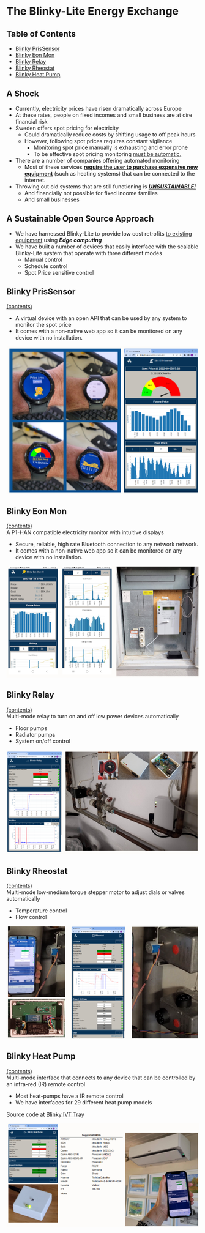 # The Blinky-Lite Energy Exchange
## Table of Contents
* [Blinky PrisSensor](#blinky-prissensor)
* [Blinky Eon Mon](#blinky-eon-mon)
* [Blinky Relay](#blinky-relay)
* [Blinky Rheostat](#blinky-rheostat)
* [Blinky Heat Pump](#blinky-heat-pump)


## A Shock
* Currently, electricity prices have risen dramatically across Europe
* At these rates, people on fixed incomes and small business are at dire financial risk
* Sweden offers spot pricing for electricity
  - Could dramatically reduce costs by shifting usage to off peak hours
  - However, following spot prices requires constant vigilance
    * Monitoring spot price manually is exhausting and error prone
    * To be effective spot pricing monitoring <ins>must be automatic.</ins>
* There are a number of companies offering automated monitoring
  - Most of these services <ins>**require the user to purchase expensive new equipment**</ins> (such as heating systems) that can be connected to the internet.
* Throwing out old systems that are still functioning is <ins>***UNSUSTAINABLE!***</ins>
  - And financially not possible for fixed income families
  - And small businesses

## A Sustainable Open Source Approach
* We have harnessed Blinky-Lite to provide low cost retrofits <ins>to existing equipment</ins> using ***Edge computing***
* We have built a number of devices that easily interface with the scalable Blinky-Lite system that operate with three different modes
  - Manual control
  - Schedule control
  - Spot Price sensitive control

## Blinky PrisSensor
[(contents)](#table-of-contents)<br>
* A virtual device with an open API that can be used by any system to monitor the spot price
* It comes with a non-native web app so it can be monitored on any device with no installation.

<img src="https://github.com/blinky-lite-energy-exchange/.github/raw/master/profile/blinkyPrice.png"/><br>

## Blinky Eon Mon
[(contents)](#table-of-contents)<br>
A P1-HAN compatible electricity monitor with intuitive displays
* Secure, reliable, high rate Bluetooth connection to any network network.
* It comes with a non-native web app so it can be monitored on any device with no installation.

<img src="https://github.com/blinky-lite-energy-exchange/.github/raw/master/profile/blinkyEonMon.png"/><br>

## Blinky Relay
[(contents)](#table-of-contents)<br>
Multi-mode relay to turn on and off low power devices automatically
* Floor pumps
* Radiator pumps
* System on/off control  

<img src="https://github.com/blinky-lite-energy-exchange/.github/raw/master/profile/blinkyRelay.png"/><br>

## Blinky Rheostat
[(contents)](#table-of-contents)<br>
Multi-mode low-medium torque stepper motor to adjust dials or valves automatically
* Temperature control
* Flow control

<img src="https://github.com/blinky-lite-energy-exchange/.github/raw/master/profile/blinkyRheostat.png"/><br>

## Blinky Heat Pump
[(contents)](#table-of-contents)<br>
Multi-mode interface that connects to any device that can be controlled by an infra-red (IR) remote control
* Most heat-pumps have a IR remote control
* We have interfaces for 29 different heat pump models

Source code at [Blinky IVT Tray](https://github.com/blinky-lite-energy-exchange/blinky-ivt-tray)

<img src="https://github.com/blinky-lite-energy-exchange/.github/raw/master/profile/blinkyIvt.png"/><br>
